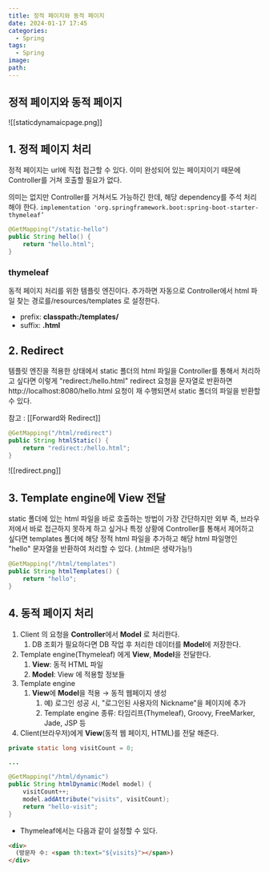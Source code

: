 ```yaml
---
title: 정적 페이지와 동적 페이지
date: 2024-01-17 17:45
categories:
  - Spring
tags:
  - Spring
image: 
path:
---
```


## 정적 페이지와 동적 페이지
![[staticdynamaicpage.png]]

## 1. 정적 페이지 처리
정적 페이지는 url에 직접 접근할 수 있다. 이미 완성되어 있는 페이지이기 때문에 Controller를 거쳐 호출할 필요가 없다.

의미는 없지만 Controller를 거쳐서도 가능하긴 한데, 해당 dependency를 주석 처리해야 한다.
`implementation 'org.springframework.boot:spring-boot-starter-thymeleaf’`

```java
@GetMapping("/static-hello")
public String hello() {
    return "hello.html";
}
```
### thymeleaf
동적 페이지 처리를 위한 템플릿 엔진이다. 추가하면 자동으로 Controller에서 html 파일 찾는 경로를/resources/templates 로 설정한다.
- prefix: **classpath:/templates/**
- suffix: **.html**
## 2. Redirect
템플릿 엔진을 적용한 상태에서 static 폴더의 html 파일을 Controller를 통해서 처리하고 싶다면 이렇게 "redirect:/hello.html" redirect 요청을 문자열로 반환하면 http://localhost:8080/hello.html 요청이 재 수행되면서 static 폴더의 파일을 반환할 수 있다.

참고 : [[Forward와 Redirect]]

```java
@GetMapping("/html/redirect")
public String htmlStatic() {
    return "redirect:/hello.html";
}
```

![[redirect.png]]

## 3. Template engine에 View 전달
static 폴더에 있는 html 파일을 바로 호출하는 방법이 가장 간단하지만 외부 즉, 브라우저에서 바로 접근하지 못하게 하고 싶거나 특정 상황에 Controller를 통해서 제어하고 싶다면 templates 폴더에 해당 정적 html 파일을 추가하고 해당 html 파일명인 "hello" 문자열을 반환하여 처리할 수 있다. (.html은 생략가능!)

```java
@GetMapping("/html/templates")
public String htmlTemplates() {
    return "hello";
}
```

## 4. 동적 페이지 처리
1. Client 의 요청을 **Controller**에서 **Model** 로 처리한다.
    1. DB 조회가 필요하다면 DB 작업 후 처리한 데이터를 **Model**에 저장한다.
2. Template engine(Thymeleaf) 에게 **View**, **Model**을 전달한다.
    1. **View**: 동적 HTML 파일
    2. **Model**: View 에 적용할 정보들
3. Template engine
    1. **View**에 **Model**을 적용 → 동적 웹페이지 생성
        1. 예) 로그인 성공 시, "로그인된 사용자의 Nickname"을 페이지에 추가
        2. Template engine 종류: 타임리프(Thymeleaf), Groovy, FreeMarker, Jade, JSP 등
4. Client(브라우저)에게 **View**(동적 웹 페이지, HTML)를 전달 해준다.

```java
private static long visitCount = 0;

...

@GetMapping("/html/dynamic")
public String htmlDynamic(Model model) {
    visitCount++;
    model.addAttribute("visits", visitCount);
    return "hello-visit";
}
```

+ Thymeleaf에서는 다음과 같이 설정할 수 있다.

```html
<div>
  (방문자 수: <span th:text="${visits}"></span>)
</div>
```
